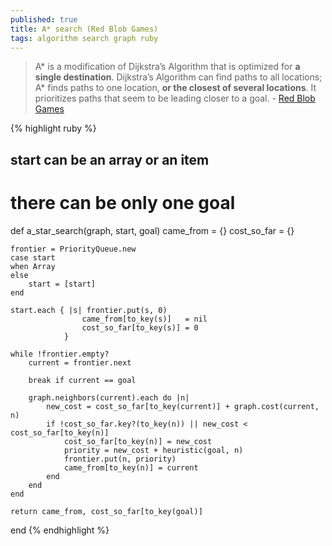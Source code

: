 ```yaml
---
published: true
title: A* search (Red Blob Games)
tags: algorithm search graph ruby
---
```

> A* is a modification of Dijkstra’s Algorithm that is optimized for **a single destination**. Dijkstra’s Algorithm can find paths to all locations; A* finds paths to one location, **or the closest of several locations**. It prioritizes paths that seem to be leading closer to a goal. - [Red Blob Games](https://www.redblobgames.com/pathfinding/a-star/introduction.html)

{% highlight ruby %}
## start can be an array or an item
#  there can be only one goal
def a_star_search(graph, start, goal)
    came_from   = {}
    cost_so_far = {}

    frontier = PriorityQueue.new
    case start
    when Array
    else
        start = [start]
    end

    start.each { |s| frontier.put(s, 0) 
                    came_from[to_key(s)]   = nil
                    cost_so_far[to_key(s)] = 0
                }

    while !frontier.empty?
        current = frontier.next
        
        break if current == goal
            
        graph.neighbors(current).each do |n|
            new_cost = cost_so_far[to_key(current)] + graph.cost(current, n)
            if !cost_so_far.key?(to_key(n)) || new_cost < cost_so_far[to_key(n)]
                cost_so_far[to_key(n)] = new_cost
                priority = new_cost + heuristic(goal, n)
                frontier.put(n, priority)
                came_from[to_key(n)] = current
            end
        end
    end

    return came_from, cost_so_far[to_key(goal)]
end
{% endhighlight %}
